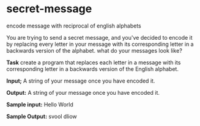# secret-message
encode message with reciprocal of english alphabets


You are trying to send a secret message, and you've decided to encode it by replacing every letter in your message with its corresponding letter in a backwards version of the alphabet. what do your messages look like?

**Task**
create a program that replaces each letter in a message with its corresponding letter in a backwards version of the English alphabet.


**Input;**
A string of your message once you have encoded it.

**Output:**
A string of your message once you have encoded it.

**Sample input:**
Hello World

**Sample Output:**
svool dliow
